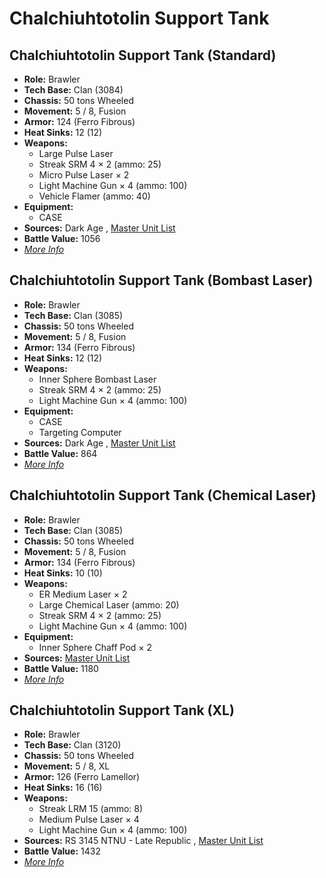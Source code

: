 # Chalchiuhtotolin Support Tank 

## Chalchiuhtotolin Support Tank (Standard) 

- **Role:** Brawler 
- **Tech Base:** Clan (3084) 
- **Chassis:** 50 tons Wheeled 
- **Movement:** 5 / 8, Fusion 
- **Armor:** 124 (Ferro Fibrous) 
- **Heat Sinks:** 12 (12) 
- **Weapons:** 
  - Large Pulse Laser 
  - Streak SRM 4 × 2 (ammo: 25) 
  - Micro Pulse Laser × 2 
  - Light Machine Gun × 4 (ammo: 100) 
  - Vehicle Flamer (ammo: 40) 
- **Equipment:** 
  - CASE 
- **Sources:** Dark Age , [Master Unit List](http://masterunitlist.info/Unit/Details/537) 
- **Battle Value:** 1056 
- [*More Info*](chalchiuhtotolin_support_tank/chalchiuhtotolin_support_tank_standard.md) 

## Chalchiuhtotolin Support Tank (Bombast Laser) 

- **Role:** Brawler 
- **Tech Base:** Clan (3085) 
- **Chassis:** 50 tons Wheeled 
- **Movement:** 5 / 8, Fusion 
- **Armor:** 134 (Ferro Fibrous) 
- **Heat Sinks:** 12 (12) 
- **Weapons:** 
  - Inner Sphere Bombast Laser 
  - Streak SRM 4 × 2 (ammo: 25) 
  - Light Machine Gun × 4 (ammo: 100) 
- **Equipment:** 
  - CASE 
  - Targeting Computer 
- **Sources:** Dark Age , [Master Unit List](http://masterunitlist.info/Unit/Details/536) 
- **Battle Value:** 864 
- [*More Info*](chalchiuhtotolin_support_tank/chalchiuhtotolin_support_tank_bombast_laser.md) 

## Chalchiuhtotolin Support Tank (Chemical Laser) 

- **Role:** Brawler 
- **Tech Base:** Clan (3085) 
- **Chassis:** 50 tons Wheeled 
- **Movement:** 5 / 8, Fusion 
- **Armor:** 134 (Ferro Fibrous) 
- **Heat Sinks:** 10 (10) 
- **Weapons:** 
  - ER Medium Laser × 2 
  - Large Chemical Laser (ammo: 20) 
  - Streak SRM 4 × 2 (ammo: 25) 
  - Light Machine Gun × 4 (ammo: 100) 
- **Equipment:** 
  - Inner Sphere Chaff Pod × 2 
- **Sources:** [Master Unit List](http://masterunitlist.info/Unit/Details/3938) 
- **Battle Value:** 1180 
- [*More Info*](chalchiuhtotolin_support_tank/chalchiuhtotolin_support_tank_chemical_laser.md) 

## Chalchiuhtotolin Support Tank (XL) 

- **Role:** Brawler 
- **Tech Base:** Clan (3120) 
- **Chassis:** 50 tons Wheeled 
- **Movement:** 5 / 8, XL 
- **Armor:** 126 (Ferro Lamellor) 
- **Heat Sinks:** 16 (16) 
- **Weapons:** 
  - Streak LRM 15 (ammo: 8) 
  - Medium Pulse Laser × 4 
  - Light Machine Gun × 4 (ammo: 100) 
- **Sources:** RS 3145 NTNU - Late Republic , [Master Unit List](http://masterunitlist.info/Unit/Details/6756) 
- **Battle Value:** 1432 
- [*More Info*](chalchiuhtotolin_support_tank/chalchiuhtotolin_support_tank_xl.md) 

